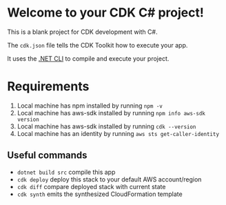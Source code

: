 # Welcome to your CDK C# project!

This is a blank project for CDK development with C#.

The `cdk.json` file tells the CDK Toolkit how to execute your app.

It uses the [.NET CLI](https://docs.microsoft.com/dotnet/articles/core/) to compile and execute your project.

# Requirements
1. Local machine has npm installed by running `npm -v`
1. Local machine has aws-sdk installed by running `npm info aws-sdk version`
1. Local machine has aws-sdk installed by running `cdk --version`
1. Local machine has an identity by running `aws sts get-caller-identity`

## Useful commands

* `dotnet build src` compile this app
* `cdk deploy`       deploy this stack to your default AWS account/region
* `cdk diff`         compare deployed stack with current state
* `cdk synth`        emits the synthesized CloudFormation template
